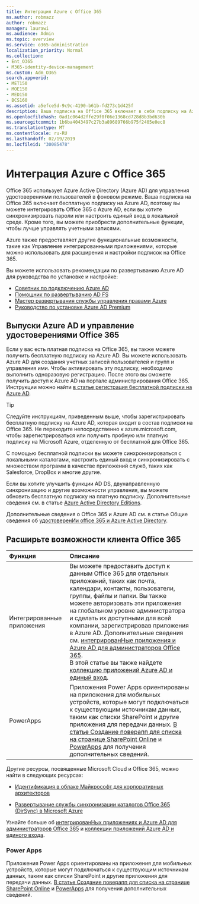 ```yaml
---
title: Интеграция Azure с Office 365
ms.author: robmazz
author: robmazz
manager: laurawi
ms.audience: Admin
ms.topic: overview
ms.service: o365-administration
localization_priority: Normal
ms.collection:
- Ent_O365
- M365-identity-device-management
ms.custom: Adm_O365
search.appverid:
- MET150
- MOE150
- MED150
- BCS160
ms.assetid: a5efce5d-9c9c-4190-b61b-fd273c1d425f
description: Ваша подписка на Office 365 включает в себя подписку на Azure AD. Интегрируйте Office 365 с Azure AD, если вы хотите выполнить синхронизацию паролей или единый вход с локальной средой.
ms.openlocfilehash: 0ad1c064d2ffe29f0f06e1368cd728d8b3bd630b
ms.sourcegitcommit: 1b6ba4043497c27b3a89689766b975f2405e0ec8
ms.translationtype: MT
ms.contentlocale: ru-RU
ms.lasthandoff: 02/19/2019
ms.locfileid: "30085478"
---
```

# <a name="azure-integration-with-office-365"></a>Интеграция Azure с Office 365

Office 365 использует Azure Active Directory (Azure AD) для управления удостоверениями пользователей в фоновом режиме. Ваша подписка на Office 365 включает бесплатную подписку на Azure AD, поэтому вы можете интегрировать Office 365 с Azure AD, если вы хотите синхронизировать пароли или настроить единый вход в локальной среде. Кроме того, вы можете приобрести дополнительные функции, чтобы лучше управлять учетными записями.
  
Azure также предоставляет другие функциональные возможности, такие как Управление интегрированными приложениями, которые можно использовать для расширения и настройки подписок на Office 365.
  
Вы можете использовать рекомендации по развертыванию Azure AD для руководства по установке и настройке:
 - [Советник по подключению Azure AD](https://aka.ms/aadconnectpwsync)
 - [Помощник по развертыванию AD FS](https://aka.ms/adfsguidance)
 - [Мастер развертывания службы управления правами Azure](https://aka.ms/azuremsguidance)
 - [Руководство по установке Azure AD Premium](https://aka.ms/aadpguidance)
  
## <a name="azure-ad-editions-and-office-365-identity-management"></a>Выпуски Azure AD и управление удостоверениями Office 365

Если у вас есть платная подписка на Office 365, вы также можете получить бесплатную подписку на Azure AD. Вы можете использовать Azure AD для создания учетных записей пользователей и групп и управления ими. Чтобы активировать эту подписку, необходимо выполнить одноразовую регистрацию. После этого вы сможете получить доступ к Azure AD на портале администрирования Office 365. Инструкции можно найти [в статье регистрация бесплатной подписки на Azure AD](https://go.microsoft.com/fwlink/p/?LinkId=617127). 
  
> [!TIP]
> Следуйте инструкциям, приведенным выше, чтобы зарегистрировать бесплатную подписку на Azure AD, которая входит в состав подписки на Office 365. Не переходите непосредственно к azure.microsoft.com, чтобы зарегистрироваться или получить пробную или платную подписку на Microsoft Azure, отделенную от бесплатной для Office 365. 
  
С помощью бесплатной подписки вы можете синхронизироваться с локальными каталогами, настроить единый вход и синхронизировать с множеством программ в качестве приложений служб, таких как Salesforce, DropBox и многие другие.
  
Если вы хотите улучшить функции AD DS, двунаправленную синхронизацию и другие возможности управления, вы можете обновить бесплатную подписку на платную подписку. Дополнительные сведения см. в статье [Azure Active Directory Editions](https://docs.microsoft.com/azure/active-directory/fundamentals/active-directory-whatis).
  
Дополнительные сведения о Office 365 и Azure AD см. в статье Общие сведения об [удостоверенИи office 365 и Azure Active Directory](https://support.office.com/article/06a189e7-5ec6-4af2-94bf-a22ea225a7a9).
  
## <a name="extend-the-capabilities-of-your-office-365-tenant"></a>Расширьте возможности клиента Office 365

|**Функция**|**Описание**|
|:-----|:-----|
|Интегрированные приложения  <br/> |Вы можете предоставить доступ к данным Office 365 для отдельных приложений, таких как почта, календари, контакты, пользователи, группы, файлы и папки. Вы также можете авторизовать эти приложения на глобальном уровне администратора и сделать их доступными для всей компании, зарегистрировав приложения в Azure AD. Дополнительные сведения см. [интегрированНые приложения и Azure AD для администраторов Office 365](https://support.office.com/article/cb2250e3-451e-416f-bf4e-363549652c2a).<br/> В этой статье вы также найдете [коллекцию приложений Azure AD и единый вход](https://go.microsoft.com/fwlink/p/?LinkId=698604).  <br/> |
|PowerApps  <br/> | Приложения Power Apps ориентированы на приложения для мобильных устройств, которые могут подключаться к существующим источникам данных, таким как списки SharePoint и другие приложения для передачи данных. [В статье Создание поверапп для списка на странице SharePoint Online](https://support.office.com/article/9338b2d2-67ac-4b81-8e67-97da27e5e9ab) и [PowerApps](https://powerapps.microsoft.com/) для получения дополнительных сведений.<br/> |
   
Другие ресурсы, посвященные Microsoft Cloud и Office 365, можно найти в следующих ресурсах:
  
- [Идентификация в облаке Майкрософт для корпоративных архитекторов](https://go.microsoft.com/fwlink/p/?LinkId=524586)
    
- [Развертывание службы синхронизации каталогов Office 365 (DirSync) в Microsoft Azure](https://go.microsoft.com/fwlink/p/?LinkId=517887)
    

Узнайте больше об [интегрированНых приложениях и Azure AD для администраторов Office 365](integrated-apps-and-azure-ads.md) и [коллекции приложений Azure AD и единого входа](https://docs.microsoft.com/azure/active-directory/manage-apps/what-is-single-sign-on).

### <a name="power-apps"></a>Power Apps
Приложения Power Apps ориентированы на приложения для мобильных устройств, которые могут подключаться к существующим источникам данных, таким как списки SharePoint и другие приложения для передачи данных. [В статье Создание поверапп для списка на странице SharePoint Online](https://support.office.com/article/9338b2d2-67ac-4b81-8e67-97da27e5e9ab) и [PowerApps](https://powerapps.microsoft.com/) для получения дополнительных сведений.
